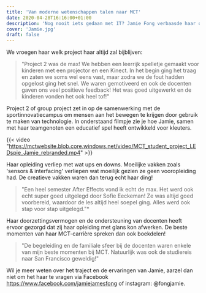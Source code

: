 ```yaml
---
title: 'Van moderne wetenschappen talen naar MCT'
date: 2020-04-28T16:16:00+01:00
description: 'Nog nooit iets gedaan met IT? Jamie Fong verbaasde haar ouders en eigenlijk iedereen die haar kende toen ze voor MCT koos na haar opleiding moderne talen wetenschappen. Leuke en innovatieve projecten ontwerpen en ontwikkelen is wat ze echt wou doen.'
cover: 'Jamie.jpg'
draft: false
---
```


We vroegen haar welk project haar altijd zal bijblijven:

> "Project 2 was de max! We hebben een leerrijk spelletje gemaakt voor kinderen met een projector en een Kinect. In het begin ging het traag en zaten we soms wel eens vast, maar zodra we de fout hadden opgelost ging het snel. We waren gemotiveerd en ook de docenten gaven ons veel positieve feedback! Het was goed uitgewerkt en de kinderen vonden het ook heel tof!"

Project 2 of group project zet in op de samenwerking met de sportinnovatiecampus om mensen aan het bewegen te krijgen door gebruik te maken van technologie. In onderstaand filmpje zie je hoe Jamie, samen met haar teamgenoten een educatief spel heeft ontwikkeld voor kleuters.

{{< video "https://mctwebsite.blob.core.windows.net/video/MCT_student_project_LEDspie_Jamie_rebranded.mp4" >}}

Haar opleiding verliep met wat ups en downs. Moeilijke vakken zoals 'sensors & interfacing' verliepen wat moeilijk gezien ze geen vooropleiding had. De creatieve vakken waren dan terug echt haar ding!  

> "Een heel semester After Effects vond ik echt de max. Het werd ook echt super goed uitgelegd door Sofie Eeckeman! Ze was altijd goed voorbereid, waardoor de les altijd heel soepel ging. Alles werd ook stap voor stap uitgelegd."*  

Haar doorzettingsvermogen en de ondersteuning van docenten heeft ervoor gezorgd dat zij haar opleiding met glans kon afwerken. De beste momenten van haar MCT-carrière spreken dan ook boekdelen!

> "De begeleiding en de familiale sfeer bij de docenten waren enkele van mijn beste momenten bij MCT. Natuurlijk was ook de studiereis naar San Francisco geweldig!"

Wil je meer weten over het traject en de ervaringen van Jamie, aarzel dan niet om het haar te vragen via Facebook https://www.facebook.com/jamiejamesfong of instagram: @fongjamie.
